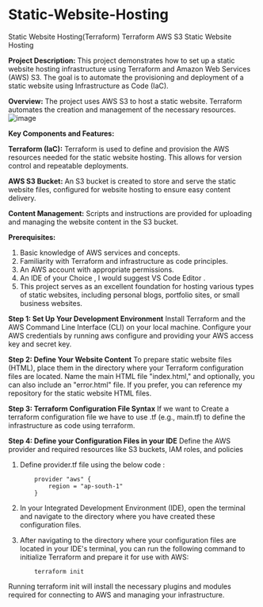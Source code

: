 # Static-Website-Hosting
Static Website Hosting(Terraform)
Terraform AWS S3 Static Website Hosting

**Project Description:**
This project demonstrates how to set up a static website hosting infrastructure using Terraform and Amazon Web Services (AWS) S3. The goal is to automate the provisioning and deployment of a static website using Infrastructure as Code (IaC).

**Overview:**
The project uses AWS S3 to host a static website. Terraform automates the creation and management of the necessary resources.
![image](https://github.com/user-attachments/assets/b2221dc6-509f-4bd1-8da5-1badf221259a)

**Key Components and Features:**

**Terraform (IaC):**
Terraform is used to define and provision the AWS resources needed for the static website hosting. This allows for version control and repeatable deployments.

**AWS S3 Bucket:**
An S3 bucket is created to store and serve the static website files, configured for website hosting to ensure easy content delivery.

**Content Management:**
Scripts and instructions are provided for uploading and managing the website content in the S3 bucket.

**Prerequisites:**
1. Basic knowledge of AWS services and concepts.
2. Familiarity with Terraform and infrastructure as code principles.
3. An AWS account with appropriate permissions.
4. An IDE of your Choice , I would suggest VS Code Editor .
5. This project serves as an excellent foundation for hosting various types of static websites, including personal blogs, portfolio sites, or small business websites.

**Step 1: Set Up Your Development Environment**
Install Terraform and the AWS Command Line Interface (CLI) on your local machine. Configure your AWS credentials by running aws configure and providing your AWS access key and secret key.

**Step 2: Define Your Website Content**
To prepare static website files (HTML), place them in the directory where your Terraform configuration files are located. Name the main HTML file "index.html," and optionally, you can also include an "error.html" file. If you prefer, you can reference my repository for the static website HTML files.

**Step 3: Terraform Configuration File Syntax**
If we want to Create a terraform configuration file we have to use .tf (e.g., main.tf) to define the infrastructure as code using terraform.

**Step 4: Define your Configuration Files in your IDE**
Define the AWS provider and required resources like S3 buckets, IAM roles, and policies
1. Define provider.tf file using the below code :
    ```hcl
        provider "aws" {
            region = "ap-south-1"
        }
    ```
2. In your Integrated Development Environment (IDE), open the terminal and navigate to the directory where you have created these configuration files.
3. After navigating to the directory where your configuration files are located in your IDE's terminal, you can run the following command to initialize Terraform and prepare it for use with AWS:

   ```hcl
       terraform init
   ```
Running terraform init will install the necessary plugins and modules required for connecting to AWS and managing your infrastructure.
